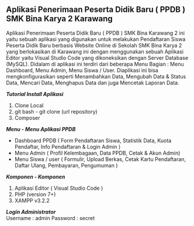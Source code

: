 ## Aplikasi Penerimaan Peserta Didik Baru ( PPDB ) SMK Bina Karya 2 Karawang  

Aplikasi Penerimaan Peserta Didik Baru ( PPDB ) SMK Bina Karawang 2 ini yaitu sebuah aplikasi yang digunakan untuk melakukan Pendaftaran Siswa Peserta Didik Baru berbasis Website Online di Sekolah SMK Bina Karya 2 yang berlokasikan di Karawang ini dengan menggunakan sebuah Aplikasi Editor yaitu Visual Studio Code yang dikoneksikan dengan Server Database (MySQL). Didalam di aplikasi ini terdiri dari beberapa Menu Bagian : Menu Dashboard, Menu Admin, Menu Siswa / User. Diaplikasi ini bisa mengkonfigurasikan seperti Menambahkan Data, Mengubah Data & Status Data, Mencari Data, Menghapus Data dan juga Mencetak Laporan Data.

***Tutorial Install Aplikasi***
<br>
1. Clone Local
2. git bash - git clone (url repository)
3. Composer 

***Menu - Menu Aplikasi PPDB***
<br>
- Dashboard PPDB ( Form Pendaftaran Siswa, Statistik Data, Kuota Pendaftar, Info Pendaftaran & Login Admin )
- Menu Admin ( Profil Kelembagaan, Data PPDB, Cetak & Akun Admin)
- Menu Siswa / user ( Formulir, Upload Berkas, Cetak Kartu Pendaftaran, Daftar Ulang, Pembayaran, Pengumuman )

***Komponen - Komponen***
<br>
1. Aplikasi Editor ( Visual Studio Code )
2. PHP (version 7+)
3. XAMPP v3.2.2 

***Login Administrator***
<br>
Username : admin
Password : secret
